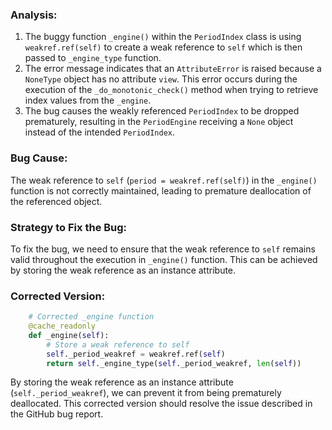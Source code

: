 ### Analysis:
1. The buggy function `_engine()` within the `PeriodIndex` class is using `weakref.ref(self)` to create a weak reference to `self` which is then passed to `_engine_type` function.
2. The error message indicates that an `AttributeError` is raised because a `NoneType` object has no attribute `view`. This error occurs during the execution of the `_do_monotonic_check()` method when trying to retrieve index values from the `_engine`.
3. The bug causes the weakly referenced `PeriodIndex` to be dropped prematurely, resulting in the `PeriodEngine` receiving a `None` object instead of the intended `PeriodIndex`.

### Bug Cause:
The weak reference to `self` (`period = weakref.ref(self)`) in the `_engine()` function is not correctly maintained, leading to premature deallocation of the referenced object.

### Strategy to Fix the Bug:
To fix the bug, we need to ensure that the weak reference to `self` remains valid throughout the execution in `_engine()` function. This can be achieved by storing the weak reference as an instance attribute.

### Corrected Version:
```python
    # Corrected _engine function
    @cache_readonly
    def _engine(self):
        # Store a weak reference to self
        self._period_weakref = weakref.ref(self)
        return self._engine_type(self._period_weakref, len(self))
``` 

By storing the weak reference as an instance attribute (`self._period_weakref`), we can prevent it from being prematurely deallocated. This corrected version should resolve the issue described in the GitHub bug report.